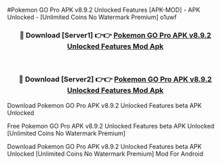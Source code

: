#Pokemon GO Pro APK v8.9.2 Unlocked Features [APK-MOD] - APK Unlocked - [Unlimited Coins No Watermark Premium] o1uwf



<div align="center">

<h3>🔴 Download [Server1] 👉👉 <a href="https://momento.my/?title=Pokemon_GO_Pro_APK_v8.9.2_Unlocked_Features">Pokemon GO Pro APK v8.9.2 Unlocked Features Mod Apk</a></h3><br>

<h3>🔴 Download [Server2] 👉👉 <a href="https://momento.my/?title=Pokemon_GO_Pro_APK_v8.9.2_Unlocked_Features">Pokemon GO Pro APK v8.9.2 Unlocked Features Mod Apk</a></h3>
</div>



Download Pokemon GO Pro APK v8.9.2 Unlocked Features beta APK Unlocked

Free Pokemon GO Pro APK v8.9.2 Unlocked Features beta APK Unlocked [Unlimited Coins No Watermark Premium]

Download Pokemon GO Pro APK v8.9.2 Unlocked Features beta APK Unlocked [Unlimited Coins No Watermark Premium] Mod For Android
